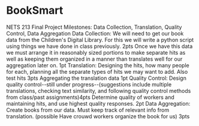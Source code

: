 # BookSmart
NETS 213 Final Project
Milestones: Data Collection, Translation, Quality Control, Data Aggregation
Data Collection:
  We will need to get our book data from the Children's Digital Library. For this we will write a python script using things we have done in class previously. 2pts
  Once we have this data we must arrange it in reasonably sized portions to make separate hits as well as keeping them organized in a manner than translates well for our aggregation later on. 1pt
Translation:
 Designing the hits, how many people for each, planning all the separate types of hits we may want to add. Also test hits 3pts
 Aggregating the translation data 1pt
Quality Control:
  Design quality control--still under progress--(suggestions include multiple translations, checking text similarity, and following quality control methods from class/past assignments)4pts
  Determine quality of workers and maintaining hits, and use highest quality responses. 2pt
Data Aggregation:
  Create books from our data. Must keep track of relevant info from translation. (possible Have crouwd workers organize the book for us) 3pts
